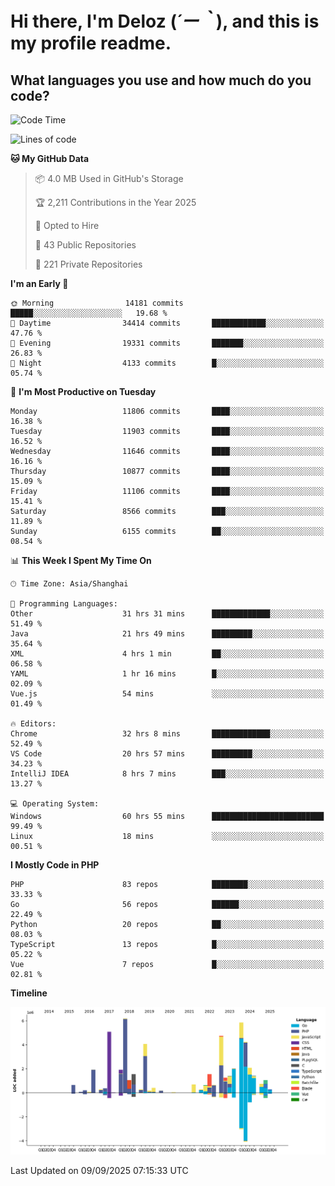 # **Hi there, I'm Deloz (*´ー｀*), and this is my profile readme.**

## **What languages you use and how much do you code?**

<!--START_SECTION:waka-->
![Code Time](http://img.shields.io/badge/Code%20Time-7%2C403%20hrs%206%20mins-blue)

![Lines of code](https://img.shields.io/badge/From%20Hello%20World%20I%27ve%20Written-53.3%20million%20lines%20of%20code-blue)

**🐱 My GitHub Data** 

> 📦 4.0 MB Used in GitHub's Storage 
 > 
> 🏆 2,211 Contributions in the Year 2025
 > 
> 💼 Opted to Hire
 > 
> 📜 43 Public Repositories 
 > 
> 🔑 221 Private Repositories 
 > 
**I'm an Early 🐤** 

```text
🌞 Morning                14181 commits       █████░░░░░░░░░░░░░░░░░░░░   19.68 % 
🌆 Daytime                34414 commits       ████████████░░░░░░░░░░░░░   47.76 % 
🌃 Evening                19331 commits       ███████░░░░░░░░░░░░░░░░░░   26.83 % 
🌙 Night                  4133 commits        █░░░░░░░░░░░░░░░░░░░░░░░░   05.74 % 
```
📅 **I'm Most Productive on Tuesday** 

```text
Monday                   11806 commits       ████░░░░░░░░░░░░░░░░░░░░░   16.38 % 
Tuesday                  11903 commits       ████░░░░░░░░░░░░░░░░░░░░░   16.52 % 
Wednesday                11646 commits       ████░░░░░░░░░░░░░░░░░░░░░   16.16 % 
Thursday                 10877 commits       ████░░░░░░░░░░░░░░░░░░░░░   15.09 % 
Friday                   11106 commits       ████░░░░░░░░░░░░░░░░░░░░░   15.41 % 
Saturday                 8566 commits        ███░░░░░░░░░░░░░░░░░░░░░░   11.89 % 
Sunday                   6155 commits        ██░░░░░░░░░░░░░░░░░░░░░░░   08.54 % 
```


📊 **This Week I Spent My Time On** 

```text
🕑︎ Time Zone: Asia/Shanghai

💬 Programming Languages: 
Other                    31 hrs 31 mins      █████████████░░░░░░░░░░░░   51.49 % 
Java                     21 hrs 49 mins      █████████░░░░░░░░░░░░░░░░   35.64 % 
XML                      4 hrs 1 min         ██░░░░░░░░░░░░░░░░░░░░░░░   06.58 % 
YAML                     1 hr 16 mins        █░░░░░░░░░░░░░░░░░░░░░░░░   02.09 % 
Vue.js                   54 mins             ░░░░░░░░░░░░░░░░░░░░░░░░░   01.49 % 

🔥 Editors: 
Chrome                   32 hrs 8 mins       █████████████░░░░░░░░░░░░   52.49 % 
VS Code                  20 hrs 57 mins      █████████░░░░░░░░░░░░░░░░   34.23 % 
IntelliJ IDEA            8 hrs 7 mins        ███░░░░░░░░░░░░░░░░░░░░░░   13.27 % 

💻 Operating System: 
Windows                  60 hrs 55 mins      █████████████████████████   99.49 % 
Linux                    18 mins             ░░░░░░░░░░░░░░░░░░░░░░░░░   00.51 % 
```

**I Mostly Code in PHP** 

```text
PHP                      83 repos            ████████░░░░░░░░░░░░░░░░░   33.33 % 
Go                       56 repos            ██████░░░░░░░░░░░░░░░░░░░   22.49 % 
Python                   20 repos            ██░░░░░░░░░░░░░░░░░░░░░░░   08.03 % 
TypeScript               13 repos            █░░░░░░░░░░░░░░░░░░░░░░░░   05.22 % 
Vue                      7 repos             █░░░░░░░░░░░░░░░░░░░░░░░░   02.81 % 
```



**Timeline**

![Lines of Code chart](https://raw.githubusercontent.com/deloz/deloz/main/assets/bar_graph.png)


 Last Updated on 09/09/2025 07:15:33 UTC
<!--END_SECTION:waka-->
